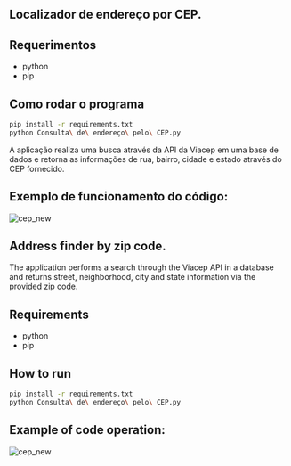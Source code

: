 ## Localizador de endereço por CEP.

## Requerimentos
* python 
* pip 

## Como rodar o programa

```bash
pip install -r requirements.txt
python Consulta\ de\ endereço\ pelo\ CEP.py
```

A aplicação realiza uma busca através da API da Viacep em uma base de dados e retorna as informações de rua, bairro, cidade e estado através do CEP fornecido.

## Exemplo de funcionamento do código:

![cep_new](https://user-images.githubusercontent.com/40063504/79054220-94c22700-7c19-11ea-9bc9-29643b4a962f.PNG)


## Address finder by zip code.

The application performs a search through the Viacep API in a database and returns street, neighborhood, city and state information via the provided zip code.

## Requirements
* python 
* pip 

## How to run

```bash
pip install -r requirements.txt
python Consulta\ de\ endereço\ pelo\ CEP.py
```

## Example of code operation:

![cep_new](https://user-images.githubusercontent.com/40063504/79054220-94c22700-7c19-11ea-9bc9-29643b4a962f.PNG)

